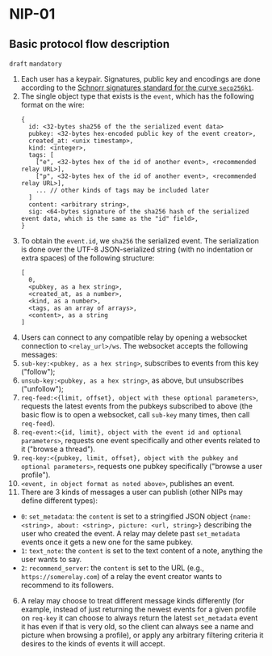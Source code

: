 NIP-01
======

Basic protocol flow description
-------------------------------

`draft` `mandatory`


1. Each user has a keypair. Signatures, public key and encodings are done according to the [Schnorr signatures standard for the curve `secp256k1`](https://bips.xyz/340).
2. The single object type that exists is the `event`, which has the following format on the wire:
    ```
    {
      id: <32-bytes sha256 of the the serialized event data>
      pubkey: <32-bytes hex-encoded public key of the event creator>,
      created_at: <unix timestamp>,
      kind: <integer>,
      tags: [
        ["e", <32-bytes hex of the id of another event>, <recommended relay URL>],
        ["p", <32-bytes hex of the id of another event>, <recommended relay URL>],
        ... // other kinds of tags may be included later
      ]
      content: <arbitrary string>,
      sig: <64-bytes signature of the sha256 hash of the serialized event data, which is the same as the "id" field>,
    }
    ```
3. To obtain the `event.id`, we `sha256` the serialized event. The serialization is done over the UTF-8 JSON-serialized string (with no indentation or extra spaces) of the following structure:
    ```
    [
      0,
      <pubkey, as a hex string>,
      <created_at, as a number>,
      <kind, as a number>,
      <tags, as an array of arrays>,
      <content>, as a string
    ]
    ```
4. Users can connect to any compatible relay by opening a websocket connection to `<relay_url>/ws`. The websocket accepts the following messages:
  1. `sub-key:<pubkey, as a hex string>`, subscribes to events from this key ("follow");
  2. `unsub-key:<pubkey, as a hex string>`, as above, but unsubscribes ("unfollow");
  3. `req-feed:<{limit, offset}, object with these optional parameters>`, requests the latest events from the pubkeys subscribed to above (the basic flow is to open a websocket, call `sub-key` many times, then call `req-feed`).
  4. `req-event:<{id, limit}, object with the event id and optional parameters>`, requests one event specifically and other events related to it ("browse a thread").
  5. `req-key:<{pubkey, limit, offset}, object with the pubkey and optional parameters>`, requests one pubkey specifically ("browse a user profile").
  6. `<event, in object format as noted above>`, publishes an event.
5. There are 3 kinds of messages a user can publish (other NIPs may define different types):
  - `0`: `set_metadata`: the `content` is set to a stringified JSON object `{name: <string>, about: <string>, picture: <url, string>}` describing the user who created the event. A relay may delete past `set_metadata` events once it gets a new one for the same pubkey.
  - `1`: `text_note`: the `content` is set to the text content of a note, anything the user wants to say.
  - `2`: `recommend_server`: the `content` is set to the URL (e.g., `https://somerelay.com`) of a relay the event creator wants to recommend to its followers.
6. A relay may choose to treat different message kinds differently (for example, instead of just returning the newest events for a given profile on `req-key` it can choose to always return the latest `set_metadata` event it has even if that is very old, so the client can always see a name and picture when browsing a profile), or apply any arbitrary filtering criteria it desires to the kinds of events it will accept.
